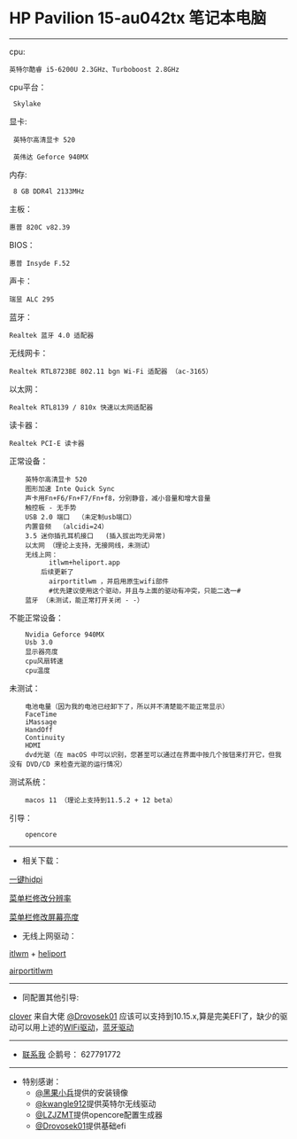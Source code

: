 HP Pavilion 15-au042tx 笔记本电脑
===
    
-------    
cpu: 

    英特尔酷睿 i5-6200U 2.3GHz、Turboboost 2.8GHz     
cpu平台：

     Skylake
     
显卡:

     英特尔高清显卡 520
     
     英伟达 Geforce 940MX
     
内存:

     8 GB DDR4l 2133MHz
     
主板：

    惠普 820C v82.39
    
BIOS：

    惠普 Insyde F.52
    
声卡：

    瑞昱 ALC 295
    
蓝牙：

    Realtek 蓝牙 4.0 适配器
    
无线网卡：

    Realtek RTL8723BE 802.11 bgn Wi-Fi 适配器 （ac-3165）
    
以太网：

    Realtek RTL8139 / 810x 快速以太网适配器
    
读卡器：

    Realtek PCI-E 读卡器
    

正常设备：

        英特尔高清显卡 520
        图形加速 Inte Quick Sync
        声卡用Fn+F6/Fn+F7/Fn+f8，分别静音，减小音量和增大音量
        触控板 - 无手势   
        USB 2.0 端口  （未定制usb端口）
        内置音频  （alcidi=24）
        3.5 迷你插孔耳机接口   (插入拔出均无异常)
        以太网 （理论上支持，无接网线，未测试）
        无线上网： 
              itlwm+heliport.app
            后续更新了 
              airportitlwm ，并启用原生wifi部件
              #优先建议使用这个驱动，并且与上面的驱动有冲突，只能二选一#
        蓝牙 （未测试，能正常打开关闭 - -）
        

不能正常设备：

        Nvidia Geforce 940MX
        Usb 3.0 
        显示器亮度
        cpu风扇转速
        cpu温度
        
未测试：       

        电池电量（因为我的电池已经卸下了，所以并不清楚能不能正常显示）
        FaceTime  
        iMassage
        HandOff
        Continuity 
        HDMI
        dvd光驱（在 macOS 中可以识别，您甚至可以通过在界面中按几个按钮来打开它，但我没有 DVD/CD 来检查光驱的运行情况）
        
测试系统：
     
        macos 11 （理论上支持到11.5.2 + 12 beta）
        
引导：
        
        opencore 
        
-------        
        


* 相关下载：

[一键hidpi](https://github.com/feidaddy/hackintosh_HP-pavilion-15-au042tx-i5-6200u/blob/main/%E4%B8%80%E9%94%AEhidpi.zip)

[菜单栏修改分辨率](https://github.com/feidaddy/hackintosh_HP-pavilion-15-au042tx-i5-6200u/raw/main/RDM.zip)

[菜单栏修改屏幕亮度](https://github.com/feidaddy/hackintosh_HP-pavilion-15-au042tx-i5-6200u/blob/main/QuickShade.zip)

   * 无线上网驱动：

   [itlwm](https://github.com/OpenIntelWireless/itlwm) + [heliport](https://github.com/OpenIntelWireless/HeliPort)

   [airportitlwm](https://github.com/kwangle912/AirportItlwm-for-Hackintosh)


------- 

* 同配置其他引导:

[clover](https://github.com/Drovosek01/hackintosh_HP_Pavilion_15-au028ur_i5-6200U)
 来自大佬 [@Drovosek01](https://github.com/Drovosek01) 应该可以支持到10.15.x,算是完美EFI了，缺少的驱动可以用上述的[WIFi驱动](https://github.com/kwangle912/AirportItlwm-for-Hackintosh)，[蓝牙驱动](https://github.com/OpenIntelWireless/IntelBluetoothFirmware)

------- 

* [联系我](http://wpa.qq.com/msgrd?v=3&uin=627791772&site=qq&menu=yes)
    企鹅号：   627791772

------- 

* 特别感谢：
   * [@黑果小兵](https://github.com/daliansky)提供的安装镜像
   * [@kwangle912](https://github.com/kwangle912/AirportItlwm-for-Hackintosh)提供英特尔无线驱动
   * [@LZJZMT](https://github.com/LZJZMT/OC-Gen-X)提供opencore配置生成器
   * [@Drovosek01](https://github.com/Drovosek01/hackintosh_HP_Pavilion_15-au028ur_i5-6200U)提供基础efi
